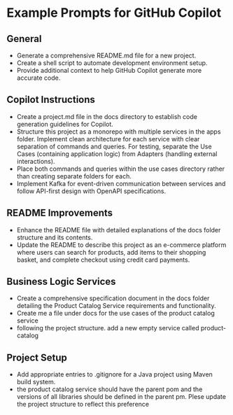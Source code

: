 # Example Prompts for GitHub Copilot

## General
- Generate a comprehensive README.md file for a new project.
- Create a shell script to automate development environment setup.
- Provide additional context to help GitHub Copilot generate more accurate code.

## Copilot Instructions

- Create a project.md file in the docs directory to establish code generation guidelines for Copilot.
- Structure this project as a monorepo with multiple services in the apps folder. Implement clean architecture for each service with clear separation of commands and queries. For testing, separate the Use Cases (containing application logic) from Adapters (handling external interactions). 
- Place both commands and queries within the use cases directory rather than creating separate folders for each.
- Implement Kafka for event-driven communication between services and follow API-first design with OpenAPI specifications.

## README Improvements

- Enhance the README file with detailed explanations of the docs folder structure and its contents.
- Update the README to describe this project as an e-commerce platform where users can search for products, add items to their shopping basket, and complete checkout using credit card payments.

## Business Logic Services

- Create a comprehensive specification document in the docs folder detailing the Product Catalog Service requirements and functionality.
- Create me a file under docs for the use cases of the product catalog service
- following the project structure. add a new empty service called product-catalog

## Project Setup

- Add appropriate entries to .gitignore for a Java project using Maven build system.
- the product catalog service should have the parent pom and the versions of all libraries should be defined in the parent pm. Plese update the project structure to reflect this preference

